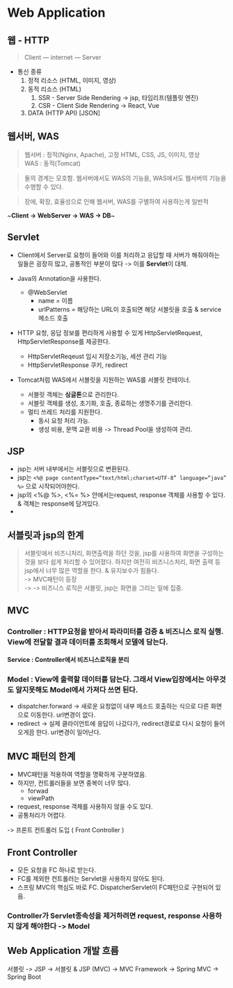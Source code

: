 # Web Application
## 웹 - HTTP
> Client — internet — Server  

+ 통신 종류
	1. 정적 리소스 (HTML, 이미지, 영상)
	2. 동적 리소스 (HTML)
		1. SSR - Server Side Rendering -> jsp, 타임리프(템플릿 엔진)
		2. CSR - Client Side Rendering -> React, Vue
	3. DATA (HTTP API) [JSON]

## 웹서버,  WAS
> 웹서버 	: 정적(Nginx, Apache), 고정 HTML, CSS, JS, 이미지, 영상  
> WAS 	: 동적(Tomcat)  

> 둘의 경계는 모호함. 웹서버에서도 WAS의 기능을, WAS에서도 웹서버의 기능을 수행할 수 있다.  

> 장애, 확장, 효율성으로 인해 웹서버, WAS를 구별하여 사용하는게 일반적  

~**Client -> WebServer -> WAS -> DB**~

## Servlet
- Client에서 Server로 요청이 들어와 이를 처리하고 응답할 때 서버가 해줘야하는 일들은 굉장히 많고,  공통적인 부분이 많다 -> 이를 **Servlet**이 대체. 

- Java의 Annotation을 사용한다.
	+ @WebServlet
		+ name = 이름
		+ urlPatterns = 해당하는 URL이 호출되면 해당 서블릿을 호출 & service메소드 호출

-  HTTP 요청, 응답 정보를 편리하게 사용할 수 있게 HttpServletRequest, HttpServletResponse를 제공한다. 
	+ HttpServletReqeust 임시 저장소기능, 세션 관리 기능
	+ HttpServletResponse 쿠키, redirect

- Tomcat처럼 WAS에서 서블릿을 지원하는 WAS를  서블릿 컨테이너.
	- 서블릿 객체는 **싱글톤**으로 관리한다.
	+ 서블릿 객체를 생성, 초기화, 호출, 종료하는 생명주기를 관리한다.
	+ 멀티 쓰레드 처리를 지원한다.
		+ 동시 요청 처리 가능.
		+ 생성 비용, 문맥 교환 비용
		-> Thread Pool을 생성하여 관리.

## JSP
- jsp는 서버 내부에서는 서블릿으로 변환된다.
- jsp는  `<%@ page contentType=“text/html;charset=UTF-8” language=“java” %>` 으로 시작되어야한다.
- jsp의 <%@ %>, <%= %> 안에서는request, response 객체를 사용할 수 있다.
& 객체는 response에 담겨있다.
- 

## 서블릿과 jsp의 한계
> 서블릿에서 비즈니처리, 화면출력을 하던 것을, jsp를 사용하여 화면을 구성하는것을 보다 쉽게 처리할 수 있어졌다. 하지만 여전히 비즈니스처리, 화면 출력 등 jsp에서 너무 많은 역할을 한다. & 유지보수가 힘들다.  
> -> MVC패턴이 등장  
> -> -> 비즈니스 로직은 서블릿, jsp는 화면을 그리는 일에 집중.  

## MVC
### Controller : HTTP요청을 받아서 파라미터를 검증 & 비즈니스 로직 실행. View에 전달할 결과 데이터를 조회해서 모델에 담는다.
####   Service : Controller에서 비즈니스로직을 분리

### Model : View에 출력할 데이터를 담는다. 그래서 View입장에서는 아무것도 알지못해도 Model에서 가져다 쓰면 된다.

- dispatcher.forward -> 새로운 요청없이 내부 메소드 호출하는 식으로 다른 화면으로 이동한다. url변경이 없다.
- redirect -> 실제 클라이언트에 응답이 나갔다가, redirect경로로 다시 요청이 들어오게끔 한다. url변경이 일어난다.

## MVC 패턴의 한계
- MVC패턴을 적용하여 역할을 명확하게 구분하였음.
- 하지만,  컨트롤러들을 보면 중복이 너무 많다.
	- forwad
	- viewPath
- request, response 객체를 사용하지 않을 수도 있다.
- 공통처리가 어렵다.

-> 프론트 컨트롤러 도입 ( Front Controller )

## Front Controller
- 모든 요청을 FC 하나로 받는다.
- FC를 제외한 컨트롤러는 Servlet을 사용하지 않아도 된다.
- 스프링 MVC의 핵심도 바로 FC. DispatcherServlet이 FC패턴으로 구현되어 있음.

### Controller가 Servlet종속성을 제거하려면 request, response 사용하지 않게 해야한다 -> Model

## Web Application 개발 흐름
서블릿 -> JSP -> 서블릿 & JSP (MVC) -> MVC Framework -> Spring MVC -> Spring Boot

## 